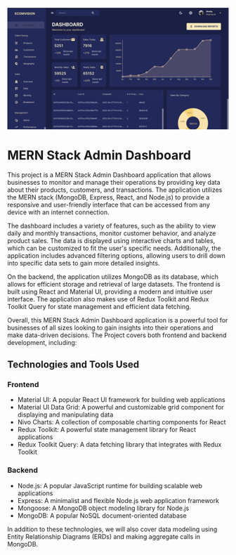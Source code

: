 ![alt text](/client//src/assets/project.png)

# MERN Stack Admin Dashboard

This project is a MERN Stack Admin Dashboard application that allows businesses to monitor and manage their operations by providing key data about their products, customers, and transactions. The application utilizes the MERN stack (MongoDB, Express, React, and Node.js) to provide a responsive and user-friendly interface that can be accessed from any device with an internet connection.

The dashboard includes a variety of features, such as the ability to view daily and monthly transactions, monitor customer behavior, and analyze product sales. The data is displayed using interactive charts and tables, which can be customized to fit the user's specific needs. Additionally, the application includes advanced filtering options, allowing users to drill down into specific data sets to gain more detailed insights.

On the backend, the application utilizes MongoDB as its database, which allows for efficient storage and retrieval of large datasets. The frontend is built using React and Material UI, providing a modern and intuitive user interface. The application also makes use of Redux Toolkit and Redux Toolkit Query for state management and efficient data fetching.

Overall, this MERN Stack Admin Dashboard application is a powerful tool for businesses of all sizes looking to gain insights into their operations and make data-driven decisions. The Project covers both frontend and backend development, including:

## Technologies and Tools Used

### Frontend

- Material UI: A popular React UI framework for building web applications
- Material UI Data Grid: A powerful and customizable grid component for displaying and manipulating data
- Nivo Charts: A collection of composable charting components for React
- Redux Toolkit: A powerful state management library for React applications
- Redux Toolkit Query: A data fetching library that integrates with Redux Toolkit

### Backend

- Node.js: A popular JavaScript runtime for building scalable web applications
- Express: A minimalist and flexible Node.js web application framework
- Mongoose: A MongoDB object modeling library for Node.js
- MongoDB: A popular NoSQL document-oriented database

In addition to these technologies, we will also cover data modeling using Entity Relationship Diagrams (ERDs) and making aggregate calls in MongoDB.
